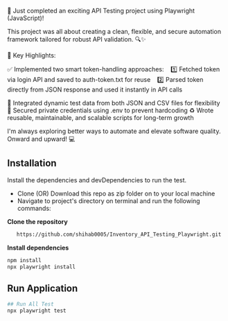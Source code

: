 🚀 Just completed an exciting API Testing project using Playwright (JavaScript)!

This project was all about creating a clean, flexible, and secure automation framework tailored for robust API validation. 🔍✨

🔑 Key Highlights:

✅ Implemented two smart token-handling approaches:
   1️⃣ Fetched token via login API and saved to auth-token.txt for reuse
   2️⃣ Parsed token directly from JSON response and used it instantly in API calls

📂 Integrated dynamic test data from both JSON and CSV files for flexibility
🔐 Secured private credentials using .env to prevent hardcoding
♻️ Wrote reusable, maintainable, and scalable scripts for long-term growth

I'm always exploring better ways to automate and elevate software quality. Onward and upward! 💻


## Installation
Install the dependencies and devDependencies to run the test.
- Clone (OR) Download this repo as zip folder on to your local machine
- Navigate to project's directory on terminal and run the following commands:
  
**Clone the repository**
```bash
   https://github.com/shihab0005/Inventory_API_Testing_Playwright.git
```

**Install dependencies**
```bash
npm install
npx playwright install
```
## Run Application
```bash
## Run All Test
npx playwright test
```
